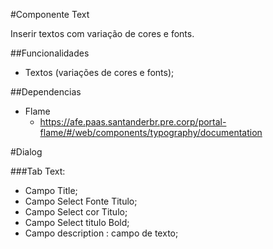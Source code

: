 #Componente Text

Inserir textos com variação de cores e fonts.

##Funcionalidades
 - Textos (variações de cores e fonts);

 ##Dependencias
  - Flame
    - https://afe.paas.santanderbr.pre.corp/portal-flame/#/web/components/typography/documentation

 #Dialog

###Tab Text:

- Campo Title;
- Campo Select Fonte Titulo;
- Campo Select cor Titulo;
- Campo Select titulo Bold;
- Campo description : campo de texto;